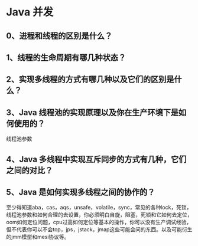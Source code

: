 # Java 并发
## 0、进程和线程的区别是什么？
## 1、线程的生命周期有哪几种状态？
## 2、实现多线程的方式有哪几种以及它们的区别是什么？
## 3、Java 线程池的实现原理以及你在生产环境下是如何使用的？
线程池参数
## 4、Java 多线程中实现互斥同步的方式有几种，它们之间的对比？
## 5、Java 是如何实现多线程之间的协作的？

至少得知道aba，cas，aqs，unsafe，volatile，sync，常见的各种lock，死锁，线程池参数和如何合理的去设置，你必须明白自旋，阻塞，死锁和它如何去定位，oom如何定位问题，cpu过高如何定位等基本的操作，你可以没有生产调试经验，但不代表你可以不会top，jps，jstack，jmap这些可能会问的东西。以及可能衍生的jmm模型和mesi协议等。


